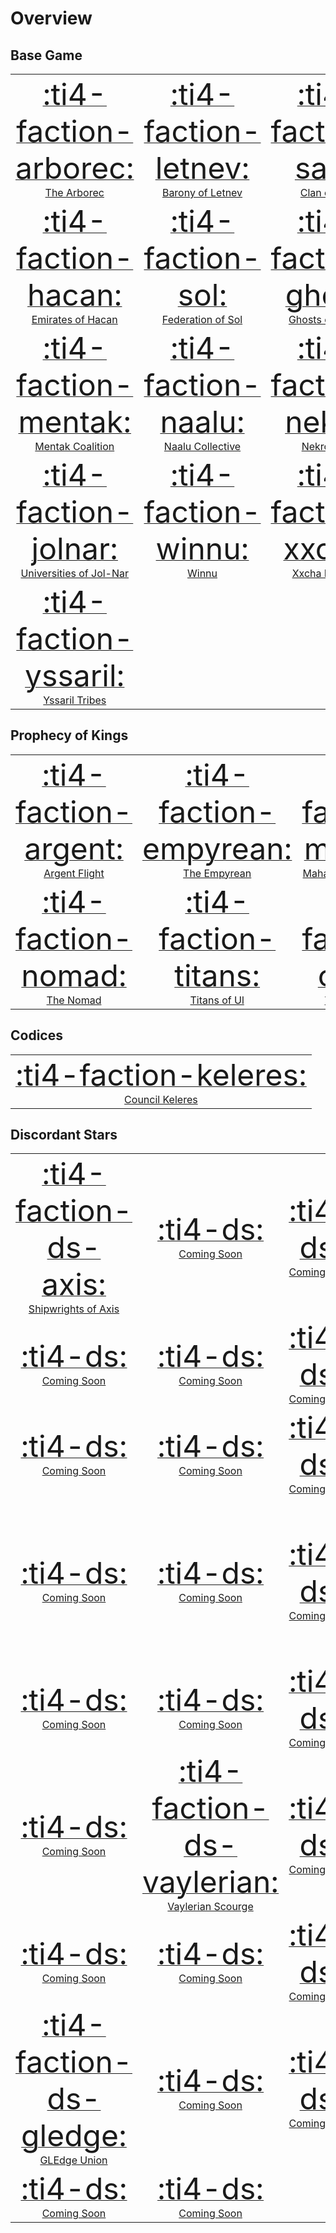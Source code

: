 # Overview

## Base Game

|                                                                                                   |                                                                                            |                                                                                          |                                                                                           |
| :-----------------------------------------------------------------------------------------------: | :----------------------------------------------------------------------------------------: | :--------------------------------------------------------------------------------------: | :---------------------------------------------------------------------------------------: |
|      [<font size="72">:ti4-faction-arborec:</font><br>The Arborec](factions/base/arborec.md)      | [<font size="72">:ti4-faction-letnev:</font><br>Barony of Letnev](factions/base/letnev.md) |    [<font size="72">:ti4-faction-saar:</font><br>Clan of Saar](factions/base/saar.md)    |  [<font size="72">:ti4-faction-muaat:</font><br>Embers of Muaat](factions/base/muaat.md)  |
|     [<font size="72">:ti4-faction-hacan:</font><br>Emirates of Hacan](factions/base/hacan.md)     |   [<font size="72">:ti4-faction-sol:</font><br>Federation of Sol](factions/base/sol.md)    | [<font size="72">:ti4-faction-ghost:</font><br>Ghosts of Creuss](factions/base/ghost.md) |   [<font size="72">:ti4-faction-l1z1x:</font><br>L1Z1X Mindnet](factions/base/l1z1x.md)   |
|    [<font size="72">:ti4-faction-mentak:</font><br>Mentak Coalition](factions/base/mentak.md)     |  [<font size="72">:ti4-faction-naalu:</font><br>Naalu Collective](factions/base/naalu.md)  |   [<font size="72">:ti4-faction-nekro:</font><br>Nekro Virus](factions/base/nekro.md)    | [<font size="72">:ti4-faction-sardakk:</font><br>Sardakk N'orr](factions/base/sardakk.md) |
| [<font size="72">:ti4-faction-jolnar:</font><br>Universities of Jol-Nar](factions/base/jolnar.md) |       [<font size="72">:ti4-faction-winnu:</font><br>Winnu](factions/base/winnu.md)        |  [<font size="72">:ti4-faction-xxcha:</font><br>Xxcha Kingdom](factions/base/xxcha.md)   |    [<font size="72">:ti4-faction-yin:</font><br>Yin Brotherhood](factions/base/yin.md)    |
|    [<font size="72">:ti4-faction-yssaril:</font><br>Yssaril Tribes](factions/base/yssaril.md)     |                                                                                            |                                                                                          |                                                                                           |

## Prophecy of Kings

|                                                                                        |                                                                                           |                                                                                                |                                                                                          |
| :------------------------------------------------------------------------------------: | :---------------------------------------------------------------------------------------: | :--------------------------------------------------------------------------------------------: | :--------------------------------------------------------------------------------------: |
| [<font size="72">:ti4-faction-argent:</font><br>Argent Flight](factions/pok/argent.md) | [<font size="72">:ti4-faction-empyrean:</font><br>The Empyrean](factions/pok/empyrean.md) | [<font size="72">:ti4-faction-mahact:</font><br>Mahact Gene-Sorcerers](factions/pok/mahact.md) | [<font size="72">:ti4-faction-naaz:</font><br>Naaz-Rokha Alliance](factions/pok/naaz.md) |
|    [<font size="72">:ti4-faction-nomad:</font><br>The Nomad](factions/pok/nomad.md)    |   [<font size="72">:ti4-faction-titans:</font><br>Titans of Ul](factions/pok/titans.md)   |    [<font size="72">:ti4-faction-cabal:</font><br>Vuil'raith Cabal](factions/pok/cabal.md)     |                                                                                          |

## Codices

|                                                                                              |
| :------------------------------------------------------------------------------------------: |
| [<font size="72">:ti4-faction-keleres:</font><br>Council Keleres](factions/codex/keleres.md) |

## Discordant Stars

|                                                                                            |                                                                                                    |                                                                                |                                                                                                |
| :----------------------------------------------------------------------------------------: | :------------------------------------------------------------------------------------------------: | :----------------------------------------------------------------------------: | :--------------------------------------------------------------------------------------------: |
| [<font size="72">:ti4-faction-ds-axis:</font><br>Shipwrights of Axis](factions/ds/axis.md) |           [<font size="72">:ti4-ds:</font><br>Coming Soon](factions.md#discordant-stars)           | [<font size="72">:ti4-ds:</font><br>Coming Soon](factions.md#discordant-stars) | [<font size="72">:ti4-faction-ds-dihmohn:</font><br>Dih-Mohn Flotilla](factions/ds/dihmohn.md) |
|       [<font size="72">:ti4-ds:</font><br>Coming Soon](factions.md#discordant-stars)       |           [<font size="72">:ti4-ds:</font><br>Coming Soon](factions.md#discordant-stars)           | [<font size="72">:ti4-ds:</font><br>Coming Soon](factions.md#discordant-stars) |         [<font size="72">:ti4-ds:</font><br>Coming Soon](factions.md#discordant-stars)         |
|       [<font size="72">:ti4-ds:</font><br>Coming Soon](factions.md#discordant-stars)       |           [<font size="72">:ti4-ds:</font><br>Coming Soon](factions.md#discordant-stars)           | [<font size="72">:ti4-ds:</font><br>Coming Soon](factions.md#discordant-stars) |         [<font size="72">:ti4-ds:</font><br>Coming Soon](factions.md#discordant-stars)         |
|       [<font size="72">:ti4-ds:</font><br>Coming Soon](factions.md#discordant-stars)       |           [<font size="72">:ti4-ds:</font><br>Coming Soon](factions.md#discordant-stars)           | [<font size="72">:ti4-ds:</font><br>Coming Soon](factions.md#discordant-stars) |   [<font size="72">:ti4-faction-ds-nivyn:</font><br>Nivyn Star Kings](factions/ds/nivyn.md)    |
|       [<font size="72">:ti4-ds:</font><br>Coming Soon](factions.md#discordant-stars)       |           [<font size="72">:ti4-ds:</font><br>Coming Soon](factions.md#discordant-stars)           | [<font size="72">:ti4-ds:</font><br>Coming Soon](factions.md#discordant-stars) |         [<font size="72">:ti4-ds:</font><br>Coming Soon](factions.md#discordant-stars)         |
|       [<font size="72">:ti4-ds:</font><br>Coming Soon](factions.md#discordant-stars)       | [<font size="72">:ti4-faction-ds-vaylerian:</font><br>Vaylerian Scourge](factions/ds/vaylerian.md) | [<font size="72">:ti4-ds:</font><br>Coming Soon](factions.md#discordant-stars) |         [<font size="72">:ti4-ds:</font><br>Coming Soon](factions.md#discordant-stars)         |
|       [<font size="72">:ti4-ds:</font><br>Coming Soon](factions.md#discordant-stars)       |           [<font size="72">:ti4-ds:</font><br>Coming Soon](factions.md#discordant-stars)           | [<font size="72">:ti4-ds:</font><br>Coming Soon](factions.md#discordant-stars) |         [<font size="72">:ti4-ds:</font><br>Coming Soon](factions.md#discordant-stars)         |
|  [<font size="72">:ti4-faction-ds-gledge:</font><br>GLEdge Union](factions/ds/gledge.md)   |           [<font size="72">:ti4-ds:</font><br>Coming Soon](factions.md#discordant-stars)           | [<font size="72">:ti4-ds:</font><br>Coming Soon](factions.md#discordant-stars) |         [<font size="72">:ti4-ds:</font><br>Coming Soon](factions.md#discordant-stars)         |
|       [<font size="72">:ti4-ds:</font><br>Coming Soon](factions.md#discordant-stars)       |           [<font size="72">:ti4-ds:</font><br>Coming Soon](factions.md#discordant-stars)           |                                                                                |                                                                                                |





